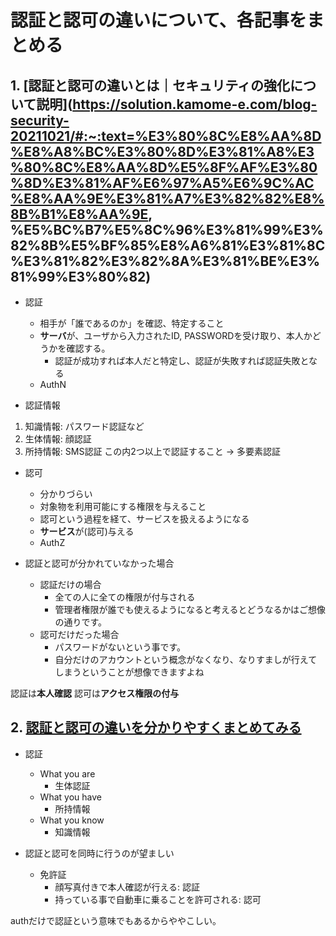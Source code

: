# 認証と認可の違いについて、各記事をまとめる

## 1. [認証と認可の違いとは｜セキュリティの強化について説明](https://solution.kamome-e.com/blog-security-20211021/#:~:text=%E3%80%8C%E8%AA%8D%E8%A8%BC%E3%80%8D%E3%81%A8%E3%80%8C%E8%AA%8D%E5%8F%AF%E3%80%8D%E3%81%AF%E6%97%A5%E6%9C%AC%E8%AA%9E%E3%81%A7%E3%82%82%E8%8B%B1%E8%AA%9E, %E5%BC%B7%E5%8C%96%E3%81%99%E3%82%8B%E5%BF%85%E8%A6%81%E3%81%8C%E3%81%82%E3%82%8A%E3%81%BE%E3%81%99%E3%80%82)

* 認証
  + 相手が「誰であるのか」を確認、特定すること
  + **サーバ**が、ユーザから入力されたID, PASSWORDを受け取り、本人かどうかを確認する。
    - 認証が成功すれば本人だと特定し、認証が失敗すれば認証失敗となる
  + AuthN

* 認証情報
1. 知識情報: パスワード認証など
2. 生体情報: 顔認証
3. 所持情報: SMS認証
この内2つ以上で認証すること -> 多要素認証

* 認可
  + 分かりづらい
  + 対象物を利用可能にする権限を与えること
  + 認可という過程を経て、サービスを扱えるようになる
  + **サービス**が(認可)与える
  + AuthZ

* 認証と認可が分かれていなかった場合
  + 認証だけの場合
    - 全ての人に全ての権限が付与される
    - 管理者権限が誰でも使えるようになると考えるとどうなるかはご想像の通りです。
  + 認可だけだった場合
    - パスワードがないという事です。
    - 自分だけのアカウントという概念がなくなり、なりすましが行えてしまうということが想像できますよね

認証は**本人確認**
認可は**アクセス権限の付与**

## 2. [認証と認可の違いを分かりやすくまとめてみる](https://zenn.dev/tanaka_takeru/articles/aecd36a805886d)

* 認証
  + What you are
    - 生体認証
  + What you have
    - 所持情報
  + What you know
    - 知識情報

* 認証と認可を同時に行うのが望ましい
  + 免許証
    - 顔写真付きで本人確認が行える: 認証
    - 持っている事で自動車に乗ることを許可される: 認可

authだけで認証という意味でもあるからややこしい。
